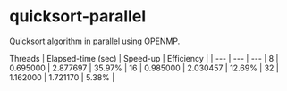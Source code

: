# quicksort-parallel
Quicksort algorithm in parallel using OPENMP.

Threads	| Elapsed-time (sec) |	Speed-up	| Efficiency |
| --- | --- | --- |
8 |	0.695000	| 2.877697	| 35.97% |
16	| 0.985000	| 2.030457	| 12.69% |
32	| 1.162000	| 1.721170	| 5.38% |

